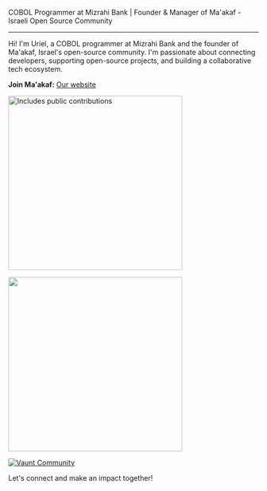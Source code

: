 COBOL Programmer at Mizrahi Bank | Founder & Manager of Ma'akaf - Israeli Open Source Community

---

Hi! I'm Uriel, a COBOL programmer at Mizrahi Bank and the founder of Ma'akaf, Israel's open-source community.
I'm passionate about connecting developers, supporting open-source projects, and building a collaborative tech ecosystem.

**Join Ma'akaf:** <a href="https://maakaf.com" target="_blank" rel="noopener noreferrer">Our website</a>

<p>
  <a href="https://vaunt.dev">
    <img
      src="https://api.vaunt.dev/v1/github/entities/urielofir/contributions?format=svg"
      width="350"
      title="Includes public contributions"
    />
  </a>
</p>

<p>
  <a href="https://community.vaunt.dev/board/{github_username}/achievements">
    <img
      src="https://api.vaunt.dev/v1/github/entities/{github_username}/achievements?format=svg&limit=3"
      width="350"
    />
  </a>
</p>

[![Vaunt
Community](https://api.vaunt.dev/v1/github/entities/{github_username}/badges/community)](https://community.vaunt.dev/board/{github_username})



Let's connect and make an impact together!
